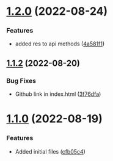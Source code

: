 # [1.2.0](https://github.com/Pradumnasaraf/Twilio-messaging-app/compare/v1.1.2...v1.2.0) (2022-08-24)


### Features

* added res to api methods ([4a581f1](https://github.com/Pradumnasaraf/Twilio-messaging-app/commit/4a581f1233cf495d877b6e0fc1f22c35d5019e01))



## [1.1.2](https://github.com/Pradumnasaraf/Twilio-messaging-app/compare/v1.1.0...v1.1.2) (2022-08-20)


### Bug Fixes

* Github link in index.html ([3f76dfa](https://github.com/Pradumnasaraf/Twilio-messaging-app/commit/3f76dfa1075abed5433bb507a2c79295f564e894))



# [1.1.0](https://github.com/Pradumnasaraf/Twilio-messaging-app/compare/cfb05c4753aa248d67d1b585721c8381dba74c19...v1.1.0) (2022-08-19)


### Features

* Added initial files ([cfb05c4](https://github.com/Pradumnasaraf/Twilio-messaging-app/commit/cfb05c4753aa248d67d1b585721c8381dba74c19))



